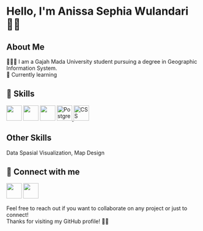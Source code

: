 <h1>Hello, I'm Anissa Sephia Wulandari 👋🏼</h1>

## About Me 
👩🏼‍🎓 I am a Gajah Mada University student pursuing a degree in Geographic Information System. <br>
🌱 Currently learning 

## 🔧 Skills 
<a href="php.com"><img src="https://www.vectorlogo.zone/logos/php/php-icon.svg" width="40" height="40"/></a>
<a href="https://developer.mozilla.org/en-US/docs/Glossary/HTML5"><img src="https://www.vectorlogo.zone/logos/w3_html5/html5-icon.svg" width="40" height="40"/></a>
<a href="java.com"><img src="https://www.vectorlogo.zone/logos/java/java-icon.svg" width="40" height="40"/></a>
<a href="https://www.postgresql.org">
  <img src="https://www.vectorlogo.zone/logos/postgresql/postgresql-icon.svg" alt="PostgreSQL" width="40" height="40">
</a>
<a href="https://css.com/">
  <img src="https://www.vectorlogo.zone/logos/w3_css/w3_css-icon.svg" alt="CSS" width="40" height="40">
</a>


<h2>Other Skills</h2>
  Data Spasial Visualization,
  Map Design


## 📧 Connect with me 
<a href="https://www.linkedin.com/in/anissasephiawulandari/"><img src="https://www.vectorlogo.zone/logos/linkedin/linkedin-icon.svg" width="40" height="40" /></a>
<a href="https://mail.google.com/mail/u/anissasephiawulandari@gmail.com/#inbox?compose=new"><img src="https://www.vectorlogo.zone/logos/gmail/gmail-icon.svg" width="40" height="40"/></a>

Feel free to reach out if you want to collaborate on any project or just to connect!<br>
Thanks for visiting my GitHub profile! 👋🏼
